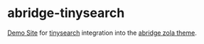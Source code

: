 # abridge-tinysearch

[Demo Site](https://jieiku.github.io/abridge-tinysearch/) for [tinysearch](https://github.com/tinysearch/tinysearch) integration into the [abridge zola theme](https://github.com/Jieiku/abridge).